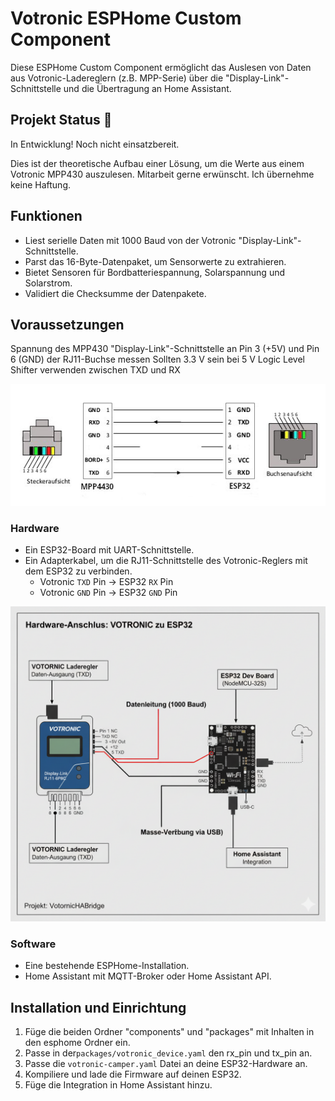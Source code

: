 # Votronic ESPHome Custom Component
Diese ESPHome Custom Component ermöglicht das Auslesen von Daten aus Votronic-Ladereglern (z.B. MPP-Serie) über die "Display-Link"-Schnittstelle und die Übertragung an Home Assistant.

## Projekt Status 🚧
In Entwicklung! Noch nicht einsatzbereit.

Dies ist der theoretische Aufbau einer Lösung, um die Werte aus einem Votronic MPP430 auszulesen.
Mitarbeit gerne erwünscht.
Ich übernehme keine Haftung.

## Funktionen

- Liest serielle Daten mit 1000 Baud von der Votronic "Display-Link"-Schnittstelle.
- Parst das 16-Byte-Datenpaket, um Sensorwerte zu extrahieren.
- Bietet Sensoren für Bordbatteriespannung, Solarspannung und Solarstrom.
- Validiert die Checksumme der Datenpakete.


## Voraussetzungen

Spannung des MPP430 "Display-Link"-Schnittstelle an Pin 3 (+5V) und Pin 6 (GND) der RJ11-Buchse messen
Sollten 3.3 V sein
bei 5 V Logic Level Shifter verwenden zwischen TXD und RX

![Steckerbelegung der Votronic-Schnittstelle](images/anschluss.jpg)

### Hardware

- Ein ESP32-Board mit UART-Schnittstelle.
- Ein Adapterkabel, um die RJ11-Schnittstelle des Votronic-Reglers mit dem ESP32 zu verbinden.
    - Votronic `TXD` Pin -> ESP32 `RX` Pin
    - Votronic `GND` Pin -> ESP32 `GND` Pin
  
![Schematischer Aufbau der Votronic-Schnittstelle](images/aufbau.png)


### Software

- Eine bestehende ESPHome-Installation.
- Home Assistant mit MQTT-Broker oder Home Assistant API.

## Installation und Einrichtung

1.  Füge die beiden Ordner "components" und "packages" mit Inhalten in den esphome Ordner ein. 
3.  Passe in der`packages/votronic_device.yaml` den rx_pin und tx_pin an.
4.  Passe die `votronic-camper.yaml` Datei an deine ESP32-Hardware an.
5.  Kompiliere und lade die Firmware auf deinen ESP32.
6.  Füge die Integration in Home Assistant hinzu.
